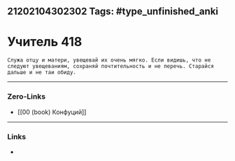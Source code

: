 21202104302302
Tags: #type_unfinished_anki 
---
# Учитель 418

    Служа отцу и матери, увещевай их очень мягко. Если видишь, что не следуют увещеваниям, сохраняй почтительность и не перечь. Старайся дальше и не таи обиду.

---
### Zero-Links
- [[00 (book) Конфуций]]
---
### Links
-